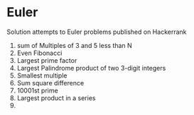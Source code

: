 # Euler
Solution attempts to Euler problems published on Hackerrank

1. sum of Multiples of 3 and 5 less than N
2. Even Fibonacci
3. Largest prime factor
4. Largest Palindrome product of two 3-digit integers
5. Smallest multiple
6. Sum square difference
7. 10001st prime
8. Largest product in a series
9. 
